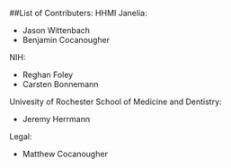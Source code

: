 ##List of Contributers:
HHMI Janelia:
* Jason Wittenbach
* Benjamin Cocanougher

NIH: 
* Reghan Foley
* Carsten Bonnemann

Univesity of Rochester School of Medicine and Dentistry:
* Jeremy Herrmann

Legal:
* Matthew Cocanougher

